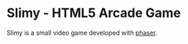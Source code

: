 # Slimy - HTML5 Arcade Game

Slimy is a small video game developed with [phaser](http://phaser.io/ "Phaser").
